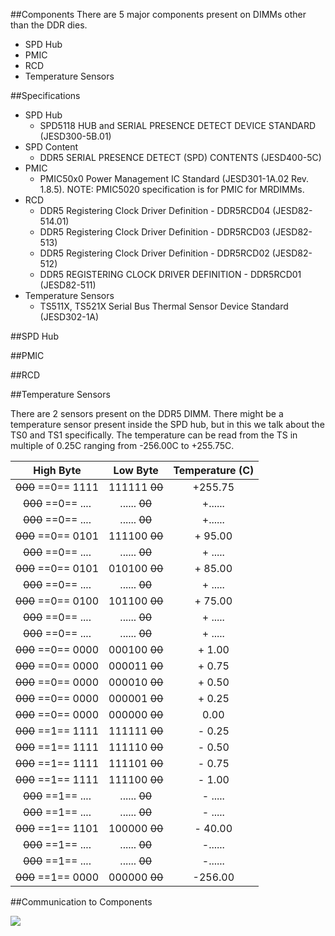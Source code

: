 ##Components
There are 5 major components present on DIMMs other than the DDR dies.
* SPD Hub
* PMIC
* RCD
* Temperature Sensors

##Specifications
* SPD Hub
    * SPD5118 HUB and SERIAL PRESENCE DETECT DEVICE STANDARD (JESD300-5B.01)
* SPD Content
    * DDR5 SERIAL PRESENCE DETECT (SPD) CONTENTS (JESD400-5C)
* PMIC
    * PMIC50x0 Power Management IC Standard (JESD301-1A.02 Rev. 1.8.5). NOTE: PMIC5020 specification is for PMIC for MRDIMMs.
* RCD
    * DDR5 Registering Clock Driver Definition - DDR5RCD04 (JESD82-514.01)
    * DDR5 Registering Clock Driver Definition - DDR5RCD03 (JESD82-513)
    * DDR5 Registering Clock Driver Definition - DDR5RCD02 (JESD82-512)
    * DDR5 REGISTERING CLOCK DRIVER DEFINITION - DDR5RCD01 (JESD82-511)
* Temperature Sensors
    * TS511X, TS521X Serial Bus Thermal Sensor Device Standard (JESD302-1A)


##SPD Hub

##PMIC

##RCD

##Temperature Sensors

There are 2 sensors present on the DDR5 DIMM. There might be a temperature sensor present inside the SPD hub, but in this we talk about the TS0 and TS1 specifically. The temperature can be read from the TS in multiple of 0.25C ranging from -256.00C to +255.75C. 

|High Byte| Low Byte | Temperature (C)|
|:-:|:-:|:-:|
| ~~000~~ ==0== 1111 | 111111 ~~00~~ | +255.75 |
| ~~000~~ ==0== .... | ...... ~~00~~ | +...... |
| ~~000~~ ==0== .... | ...... ~~00~~ | +...... |
| ~~000~~ ==0== 0101 | 111100 ~~00~~ | + 95.00 |
| ~~000~~ ==0== .... | ...... ~~00~~ | + ..... |
| ~~000~~ ==0== 0101 | 010100 ~~00~~ | + 85.00 |
| ~~000~~ ==0== .... | ...... ~~00~~ | + ..... |
| ~~000~~ ==0== 0100 | 101100 ~~00~~ | + 75.00 |
| ~~000~~ ==0== .... | ...... ~~00~~ | + ..... |
| ~~000~~ ==0== .... | ...... ~~00~~ | + ..... |
| ~~000~~ ==0== 0000 | 000100 ~~00~~ | +  1.00 |
| ~~000~~ ==0== 0000 | 000011 ~~00~~ | +  0.75 |
| ~~000~~ ==0== 0000 | 000010 ~~00~~ | +  0.50 |
| ~~000~~ ==0== 0000 | 000001 ~~00~~ | +  0.25 |
| ~~000~~ ==0== 0000 | 000000 ~~00~~ |    0.00 |
| ~~000~~ ==1== 1111 | 111111 ~~00~~ | -  0.25 |
| ~~000~~ ==1== 1111 | 111110 ~~00~~ | -  0.50 |
| ~~000~~ ==1== 1111 | 111101 ~~00~~ | -  0.75 |
| ~~000~~ ==1== 1111 | 111100 ~~00~~ | -  1.00 |
| ~~000~~ ==1== .... | ...... ~~00~~ | - ..... |
| ~~000~~ ==1== .... | ...... ~~00~~ | - ..... |
| ~~000~~ ==1== 1101 | 100000 ~~00~~ | - 40.00 |
| ~~000~~ ==1== .... | ...... ~~00~~ | -...... |
| ~~000~~ ==1== .... | ...... ~~00~~ | -...... |
| ~~000~~ ==1== 0000 | 000000 ~~00~~ | -256.00 |

##Communication to Components


![](../images/dimm/ddr5_dimm_spd_connections.drawio)